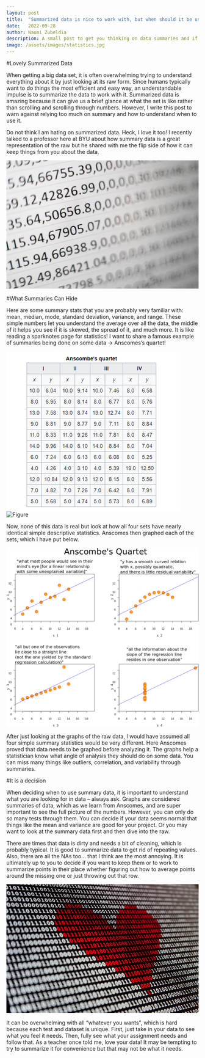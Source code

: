 ```yaml
---
layout: post
title:  "Summarized data is nice to work with, but when should it be used?"
date:   2022-09-28
author: Naomi Zubeldia
description: A small post to get you thinking on data summaries and if they are what you need for your project.
image: /assets/images/statistics.jpg
---
```


#Lovely Summarized Data

When getting a big data set, it is often overwhelming trying to understand everything about it by just looking at its raw form. Since humans typically want to do things the most efficient and easy way, an understandable impulse is to summarize the data to work with it. Summarized data is amazing because it can give us a brief glance at what the set is like rather than scrolling and scrolling through numbers. However, I write this post to warn against relying too much on summary and how to understand when to use it. 

Do not think I am hating on summarized data. Heck, I love it too! I recently talked to a professor here at BYU about how summary data is a great representation of the raw but he shared with me the flip side of how it can keep things from you about the data.

![Figure](https://github.com/naomizubeldia/stat386-projects/raw/main/assets/images/dataimage.jpg)

#What Summaries Can Hide

Here are some summary stats that you are probably very familiar with: mean, median, mode, standard deviation, variance, and range. These simple numbers let you understand the average over all the data, the middle of it helps you see if it is skewed, the spread of it, and much more. It is like reading a sparknotes page for statistics! I want to share a famous example of summaries being done on some data → Anscomes’s quartet!

![Figure](https://github.com/naomizubeldia/stat386-projects/raw/main/assets/images/anscombesdata.png)
![Figure](https://github.com/naomizubeldia/stat386-projects/raw/main/assets/images/asncombessum.jpg)

Now, none of this data is real but look at how all four sets have nearly identical simple descriptive statistics. Anscomes then graphed each of the sets, which I have put below.

![Figure](https://github.com/naomizubeldia/stat386-projects/raw/main/assets/images/anscombes.png)

After just looking at the graphs of the raw data, I would have assumed all four simple summary statistics would be very different. Here Anscomes proved that data needs to be graphed before analyzing it. The graphs help a statistician know what angle of analysis they should do on some data. You can miss many things like outliers, correlation, and variability through summaries.

#It is a decision

When deciding when to use summary data, it is important to understand what you are looking for in data – always ask. Graphs are considered summaries of data, which as we learn from Anscomes, and are super important to see the full picture of the numbers. However, you can only do so many tests through them. You can decide if your data seems normal that things like the mean and variance are good for your project. Or you may want to look at the summary data first and then dive into the raw. 

There are times that data is dirty and needs a bit of cleaning, which is probably typical. It is good to summarize data to get rid of repeating values. Also, there are all the NAs too… that I think are the most annoying. It is ultimately up to you to decide if you want to keep them or to work to summarize points in their place whether figuring out how to average points around the missing one or just throwing out that row. 

![Figure](https://github.com/naomizubeldia/stat386-projects/raw/main/assets/images/heart.jpg)

It can be overwhelming with all “whatever you wants”, which is hard because each test and dataset is unique. First, just take in your data to see what you feel it needs. Then, fully see what your assignment needs and follow that. As a teacher once told me, love your data! It may be tempting to try to summarize it for convenience but that may not be what it needs.
